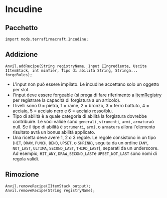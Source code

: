 # Incudine

## Pacchetto
```zenscript
import mods.terrafirmacraft.Incudine;
```

## Addizione

```zenscript
Anvil.addRecipe(String registryName, Input IIngrediente, Uscita IItemStack, int minTier, Tipo di abilità String, Stringa... forgeRules);
```
- L'input non può essere impilato. Le incudine accettano solo un oggetto per slot.
- l'input deve essere forgeable (si prega di fare riferimento a [ItemRegistry](/Mods/Terrafirmacraft/ItemRegistry) per registrare la capacità di forgiatura a un articolo).
- I livelli sono 0 = pietra, 1 = rame, 2 = bronzo, 3 = ferro battuto, 4 = acciaio, 5 = acciaio nero e 6 = acciaio rosso/blu.
- Tipo di abilità è a quale categoria di abilità la forgiatura dovrebbe contribuire. Le voci valide sono `generali`, `strumenti`, `armi`, `armatura`o null. Se il tipo di abilità è `strumenti`, `armi`, o `armatura` allora l'elemento risultato avrà un bonus abilità applicato.
- Una ricetta deve avere 1, 2 o 3 regole. Le regole consistono in un tipo (`HIT`, `DRAW`, `PUNCH`, `BEND`, `UPSET`, o `SHRINK`), seguita da un ordine (`ANY`, `NOT_LAST`, `ULTIMA`, `SECOND_LAST`, `THIRD_LAST`), separati da un underscore. Ad esempio, `HIT_ANY`, `DRAW_SECOND_LAST`e `UPSET_NOT_LAST` sono nomi di regola validi.

## Rimozione

```zenscript
Anvil.removeRecipe(IItemStack output);
Anvil.removeRecipe(String registryName);
```